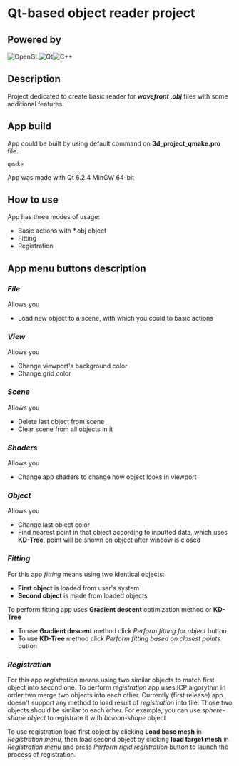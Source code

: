 # Qt-based object reader project 

 ## Powered by
![OpenGL](https://img.shields.io/badge/OpenGL-%23FFFFFF.svg?style=for-the-badge&logo=opengl)![Qt](https://img.shields.io/badge/Qt-%23217346.svg?style=for-the-badge&logo=Qt&logoColor=white)![C++](https://img.shields.io/badge/c++-%2300599C.svg?style=for-the-badge&logo=c%2B%2B&logoColor=white)

## Description
Project dedicated to create basic reader for ***wavefront .obj*** files with some additional features.

## App build 
App could be built by using default command on **3d_project_qmake.pro** file.
```
qmake
```
App was made with Qt 6.2.4 MinGW 64-bit

## How to use

App has three modes of usage:
- Basic actions with *.obj object
- Fitting
- Registration

## App menu buttons description

### *File*

Allows you
- Load new object to a scene, with which you could to basic actions

### *View*

Allows you
- Change viewport's background color
- Change grid color

### *Scene*

Allows you
- Delete last object from scene
- Clear scene from all objects in it

### *Shaders*

Allows you
- Change app shaders to change how object looks in viewport

### *Object*

Allows you 
- Change last object color
- Find nearest point in that object according to inputted data, which uses **KD-Tree**, point will be shown on object after window is closed

### *Fitting*

For this app *fitting* means using two identical objects:
- **First object** is loaded from user's system
- **Second object** is made from loaded objects

To perform fitting app uses **Gradient descent** optimization method or **KD-Tree** 
- To use **Gradient descent** method click *Perform fitting for object* button
- To use **KD-Tree**  method click *Perform fitting based on closest points* button

### *Registration*

For this app *registration* means using two similar objects to match first object into second one.
To perform *registration* app uses ICP algorythm in order two merge two objects into each other.
Currently (first release) app doesn't support any method to load result of *registration* into file.
 Those two objects should be similar to each other. For example, you can use *sphere-shape object* to registrate it with *baloon-shape* object

To use registration load first object by clicking **Load base mesh** in *Registration menu*, then load second object by clicking **load target mesh** in *Registration menu* and press *Perform rigid registration* button to launch the process of registration.